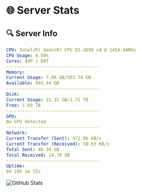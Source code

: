 # 🌐 Server Stats
## 🔍 Server Info
```yaml
CPU: Intel(R) Xeon(R) CPU E5-2699 v4 @ 1454.44MHz
CPU Usage: 6.50%
Cores: 44P | 88T
-----------------------------------
Memory:
Current Usage: 7.00 GB/503.74 GB
Available: 493.44 GB
-----------------------------------
Disk:
Current Usage: 21.31 GB/1.71 TB
Free: 1.60 TB
-----------------------------------
GPU:
No GPU detected
-----------------------------------
Network:
Current Transfer (Sent): 472.96 KB/s
Current Transfer (Received): 50.63 KB/s
Total Sent: 48.10 GB
Total Received: 14.70 GB
-----------------------------------
Uptime:
0d 18h 1m 32s
```
![GitHub Stats](https://img.shields.io/badge/Updated-2025-04-20_11:10:20-blue)